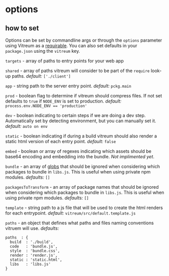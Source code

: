 # options


## how to set

Options can be set by commandline args or through the `options` parameter using Vitreum as a [requirable](). You can also set defaults in your `package.json` using the `vitreum` key.



`targets` - array of paths to entry points for your web app

`shared` - array of paths vitreum will consider to be part of the `require` look-up paths. _default:_ `['./client']`

`app` - string path to the server entry point. _default:_ `pckg.main`

`prod` - boolean flag to determine if vitreum should compress files. If not set defaults to `true` if `NODE_ENV` is set to production. _default:_ `process.env.NODE_ENV == 'production'`

`dev` - boolean indicating to certain steps if we are doing a dev step. Automatically set by detecting environment, but you can manually set it. _default:_ `auto on env`

`static` - boolean indicating if during a build vitreum should also render a static html version of each entry point. _default:_ `false`

`embed` - boolean or array of regexes indicating which assets should be base64 encoding and embedding into the bundle. *Not implimented yet*.

`bundle` - an array of [globs]() that should be ignored when considering which packages to bundle in `libs.js`. This is useful when using private npm modules. _defaults:_ `[]`

`packagesToTransform` - an array of package names that should be ignored when considering which packages to bundle in `libs.js`. This is useful when using private npm modules. _defaults:_ `[]`

`template` - string path to a js file that will be used to create the html renders for each entrypoint. _default:_ `vitreum/src/default.template.js`

`paths` - an object that defines what paths and files naming conventions vitruem will use. _defaults:_

```
paths  : {
  build  : './build',
  code   : 'bundle.js',
  style  : 'bundle.css',
  render : 'render.js',
  static : 'static.html',
  libs   : 'libs.js'
}
```
